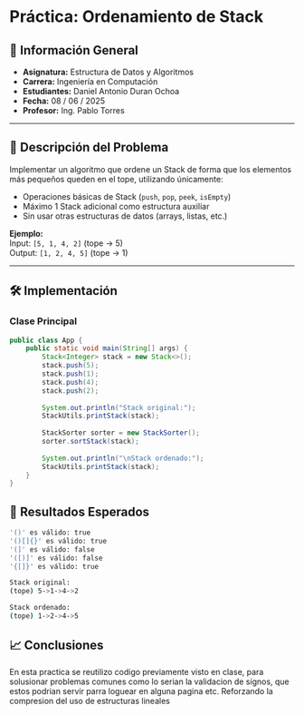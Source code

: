 # Práctica: Ordenamiento de Stack

## 📌 Información General
- **Asignatura:** Estructura de Datos y Algoritmos  
- **Carrera:** Ingeniería en Computación  
- **Estudiantes:** Daniel Antonio Duran Ochoa
- **Fecha:** 08 / 06 / 2025  
- **Profesor:** Ing. Pablo Torres  

---

## 🧠 Descripción del Problema
Implementar un algoritmo que ordene un Stack de forma que los elementos más pequeños queden en el tope, utilizando únicamente:
- Operaciones básicas de Stack (`push`, `pop`, `peek`, `isEmpty`)
- Máximo 1 Stack adicional como estructura auxiliar
- Sin usar otras estructuras de datos (arrays, listas, etc.)

**Ejemplo:**  
Input: `[5, 1, 4, 2]` (tope → 5)  
Output: `[1, 2, 4, 5]` (tope → 1)

---

## 🛠️ Implementación

### Clase Principal
```java
public class App {
    public static void main(String[] args) {
        Stack<Integer> stack = new Stack<>();
        stack.push(5);
        stack.push(1);
        stack.push(4);
        stack.push(2);
        
        System.out.println("Stack original:");
        StackUtils.printStack(stack);
        
        StackSorter sorter = new StackSorter();
        sorter.sortStack(stack);
        
        System.out.println("\nStack ordenado:");
        StackUtils.printStack(stack);
    }
}


  ```

## 📌 Resultados Esperados

 ```bash
'()' es válido: true
'()[]{}' es válido: true
'(]' es válido: false
'([)]' es válido: false
'{[]}' es válido: true

 ```

```bash
Stack original:
(tope) 5->1->4->2

Stack ordenado:
(tope) 1->2->4->5
 ```


## 📈 Conclusiones
En esta practica se reutilizo codigo previamente visto en clase, para solusionar problemas comunes como lo serian la validacion de signos, que estos podrian servir parra loguear en alguna pagina etc. Reforzando la compresion del uso de estructuras lineales